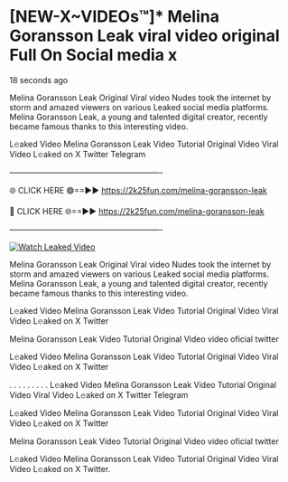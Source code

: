 # [NEW-X~VIDEOs™]* Melina Goransson Leak viral video original Full On Social media x

18 seconds ago

Melina Goransson Leak Original Viral video Nudes took the internet by storm and amazed viewers on various Leaked social media platforms. Melina Goransson Leak, a young and talented digital creator, recently became famous thanks to this interesting video.

L𝚎aked Video Melina Goransson Leak Video Tutorial Original Video Viral Video L𝚎aked on X Twitter Telegram

———————————————————-

🌐 CLICK HERE 🟢==►► https://2k25fun.com/melina-goransson-leak

🔴 CLICK HERE 🌐==►► https://2k25fun.com/melina-goransson-leak

———————————————————-

[![Watch Leaked Video](https://miro.medium.com/v2/resize:fit:828/format:webp/1*cilzJN44JGOrTw9NJCrNHA.gif "Watch Leaked Video")](https://2k25fun.com/melina-goransson-leak)

Melina Goransson Leak Original Viral video Nudes took the internet by storm and amazed viewers on various Leaked social media platforms. Melina Goransson Leak, a young and talented digital creator, recently became famous thanks to this interesting video.

L𝚎aked Video Melina Goransson Leak Video Tutorial Original Video Viral Video L𝚎aked on X Twitter

Melina Goransson Leak Video Tutorial Original Video video oficial twitter

L𝚎aked Video Melina Goransson Leak Video Tutorial Original Video Viral Video L𝚎aked on X Twitter

. . . . . . . . . L𝚎aked Video Melina Goransson Leak Video Tutorial Original Video Viral Video L𝚎aked on X Twitter Telegram

L𝚎aked Video Melina Goransson Leak Video Tutorial Original Video Viral Video L𝚎aked on X Twitter

Melina Goransson Leak Video Tutorial Original Video video oficial twitter

L𝚎aked Video Melina Goransson Leak Video Tutorial Original Video Viral Video L𝚎aked on X Twitter.